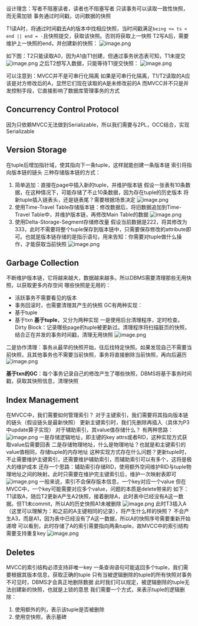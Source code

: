 ```toc
```
设计理念：写者不阻塞读者，读者也不阻塞写者
只读事务可以读取一致性快照，而无需加锁
事务通过时间戳，访问数据的快照

T1读A时，将通过时间戳去A的版本中找相应快照，当时间戳满足`being <= ts < end || end = -`且快照提交，获取该快照。否则将获取上一快照
T2写A后，需要维护上一快照的end，并创建新的快照：
![image.png](https://raw.githubusercontent.com/ren77281/pigco-image/main/img/202407241039538.png)

如下图：T2只能读取A0，因为A1由T1创建，但通过事务状态表可知，T1未提交
![image.png](https://raw.githubusercontent.com/ren77281/pigco-image/main/img/202407241043062.png)
之后T2想写入数据，只能等待T1提交快照：
![image.png](https://raw.githubusercontent.com/ren77281/pigco-image/main/img/202407241044337.png)

可以注意到：MVCC并不是可串行化隔离
如果是可串行化隔离，T1/T2读取的A应该是对方修改后的A，显然它们现在读取的A是未修改前的A
而MVCC并不只是并发控制手段，它直接影响了数据库管理事务的方式
## Concurrency Control Protocol
因为只依赖MVCC无法做到Serializable，所以我们需要与2PL，OCC结合，实现Serializable
## Version Storage
在tuple后增加指针域，使其指向下一条tuple，这样就能创建一条版本链
索引将指向版本链的链头
三种存储版本链的方式：
1. 简单追加：直接在page中插入新的tuple，并维护版本链
假设一张表有10条数据，在这种情况下，可能存储了不止10条数据，因为存在tuple的历史版本
将新tuple插入链表头，还是链表尾？需要根据场景决定
![image.png](https://raw.githubusercontent.com/ren77281/pigco-image/main/img/202407241058559.png)
2. 使用Time-Travel Table存储版本链：修改数据后，将旧数据追加到Time-Travel Table中，并维护版本链，再修改Main Table的数据
![image.png](https://raw.githubusercontent.com/ren77281/pigco-image/main/img/202407241102461.png)
3. 使用Delta-Storage-Segment存储修改量
假设当前数据是222，将其修改为333，此时不需要将整个tuple保存到版本链中，只需要保存修改的attribute即可。也就是版本链存储的是指示语句，用来告知：你需要对tuple做什么操作，才能获取当前快照
![image.png](https://raw.githubusercontent.com/ren77281/pigco-image/main/img/202407241148355.png)
## Garbage Collection
不断维护版本链，它将越来越大，数据越来越多。所以DBMS需要清理那些无用快照，以获取更多内存空间
哪些快照是无用的：
- 活跃事务不需要看见的版本
- 事务回滚时，也需要清理其产生的快照
GC有两种实现：
- 基于tuple
- 基于txn
**基于tuple**，又分为两种实现
一是使用后台清理程序，定时检查。Dirty Block：记录哪些page的tuple被更新过。清理程序将扫描脏页的快照，结合正在并发的事务时间戳，清理无用快照
![image.png](https://raw.githubusercontent.com/ren77281/pigco-image/main/img/202407241538886.png)

二是协作清理：事务从最早的快照开始，往后找特定快照。如果发现自己不需要当前快照，且其他事务也不需要当前快照，事务将直接删除当前快照，再向后遍历
![image.png](https://raw.githubusercontent.com/ren77281/pigco-image/main/img/202407241539299.png)

**基于txn的GC**：每个事务记录自己的修改产生了哪些快照，DBMS将基于事务时间戳，获取其快照信息，清理快照
## Index Management
在MVCC中，我们需要如何管理索引？
对于主键索引，我们需要将其指向版本链的链头（假设链头是最新快照）
更新主键索引时，我们先删除再插入（具体为P3中update算子实现）
对于辅助索引，其value值存储什么？
有两种思路：
![image.png](https://raw.githubusercontent.com/ren77281/pigco-image/main/img/202407241602126.png)
一是存储逻辑地址，即主键的key attrs或者RID，这种实现方式获取value后需要回表
二是存储物理地址，什么是物理地址？也就是和主键索引的value值相同，存储tuple的内存地址
这种实现方式存在什么问题？更新tuple时，不止需要维护主键索引，还需要维护辅助索引，而辅助索引可以有多个，这将是极大的维护成本
还存一个思路：辅助索引存储RID，使用额外空间维护RID与tuple物理地址之间的映射。此时只需要在维护完主键索引后，维护一次映射表即可
![image.png](https://raw.githubusercontent.com/ren77281/pigco-image/main/img/202407241610517.png)
一般来说，索引不会保存版本信息，一个key对应一个value
但在MVCC中，一个key可能需要对应多个value，问题的本质是delete带来的
如下：T1读取A，随后T2更新A产生A2快照，接着删除A，此时表中已经没有A这一数据。但T1未commit，所以A的历史快照A1未被删除
![image.png](https://raw.githubusercontent.com/ren77281/pigco-image/main/img/202407241625498.png)
此时T3插入A（这里可以理解为：和之前的A主键相同的记录），将产生什么样的快照？
不会产生A3，而是A1，因为表中已经没有了A这一数据，所以A的快照序号需要重新开始递增
可以看到，此时存储了A的索引需要指向两条tuple，故MVCC中的索引结构需要支持重复key
![image.png](https://raw.githubusercontent.com/ren77281/pigco-image/main/img/202407241631076.png)

## Deletes
MVCC的索引结构必须支持非唯一key
一条查询语句可能返回多个tuple，我们需要根据其版本信息，获取正确的tuple
只有当被逻辑删除的tuple的所有快照对事务不可见时，DBMS才会真正地删除数据
此时我们可以规定，被逻辑删除的tuple无法创建新的快照，也就是上锁的意思
我们需要一个方式，来表示tuple的逻辑删除：
1. 使用额外的列，表示该tuple是否被删除
2. 使用空快照，表示墓碑
